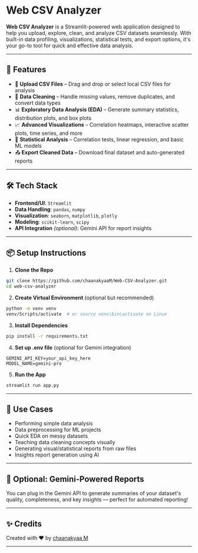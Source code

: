 # Web CSV Analyzer

**Web CSV Analyzer** is a Streamlit-powered web application designed to help you upload, explore, clean, and analyze CSV datasets seamlessly. With built-in data profiling, visualizations, statistical tests, and export options, it's your go-to tool for quick and effective data analysis.

---

## 🚀 Features

- 📁 **Upload CSV Files** – Drag and drop or select local CSV files for analysis
- 🧹 **Data Cleaning** – Handle missing values, remove duplicates, and convert data types
- 📊 **Exploratory Data Analysis (EDA)** – Generate summary statistics, distribution plots, and box plots
- 📈 **Advanced Visualizations** – Correlation heatmaps, interactive scatter plots, time series, and more
- 📐 **Statistical Analysis** – Correlation tests, linear regression, and basic ML models
- 📤 **Export Cleaned Data** – Download final dataset and auto-generated reports

---

## 🛠️ Tech Stack

- **Frontend/UI**: `Streamlit`
- **Data Handling**: `pandas`, `numpy`
- **Visualization**: `seaborn`, `matplotlib`, `plotly`
- **Modeling**: `scikit-learn`, `scipy`
- **API Integration** *(optional)*: Gemini API for report insights 

---

## 📦 Setup Instructions

1. **Clone the Repo**
```bash
git clone https://github.com/chaanakyaaM/Web-CSV-Analyzer.git
cd web-csv-analyzer
```

2. **Create Virtual Environment** (optional but recommended)
```bash
python -m venv venv
venv/Scripts/activate  # or source venv\bin\activate on Linux
```

3. **Install Dependencies**
```bash
pip install -r requirements.txt
```

4. **Set up .env file** (optional for Gemini integration)
```env
GEMINI_API_KEY=your_api_key_here
MODEL_NAME=gemini-pro
```

5. **Run the App**
```bash
streamlit run app.py
```


---

## 🧠 Use Cases
- Performing simple data analysis
- Data preprocessing for ML projects
- Quick EDA on messy datasets
- Teaching data cleaning concepts visually
- Generating visual/statistical reports from raw files
- Insights report generation using AI

---

## 🤖 Optional: Gemini-Powered Reports
You can plug in the Gemini API to generate summaries of your dataset's quality, completeness, and key insights — perfect for automated reporting!

---

## ✨ Credits
Created with ❤️ by [chaanakyaa M](https://github.com/chaanakyaaM)

---

